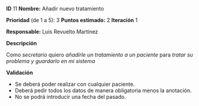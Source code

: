 **ID** 11 **Nombre:** Añadir nuevo tratamiento

**Prioridad** (de 1 a 5): 3 **Puntos estimado:** 2 **Iteración** 1

**Responsable:** Luis Revuelto Martínez

**Descripción**

Como *secretario* quiero *añadirle  un tratamiento a un paciente* para *tratar su problema y guardarlo en mi sistema*

**Validación**

- Se deberá poder realizar con cualquier paciente.
- Deberá pedir todos los datos de manera obligatoria menos la anotación.
- No se podrá introducir una fecha del pasado.
